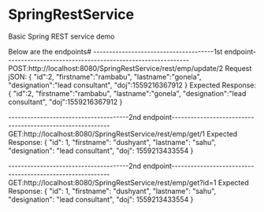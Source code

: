 # SpringRestService
Basic Spring REST service demo

Below are the endpoints#
--------------------------------------1st endpoint----------------------------------------------------------
POST:http://localhost:8080/SpringRestService/rest/emp/update/2
Request jSON:
{
    "id":2,
    "firstname":"rambabu",
    "lastname":"gonela",
    "designation":"lead consultant",
    "doj":1559216367912
}
Expected Response:
{
    "id":2,
    "firstname":"rambabu",
    "lastname":"gonela",
    "designation":"lead consultant",
    "doj":1559216367912
}

--------------------------------------2nd endpoint----------------------------------------------------------
GET:http://localhost:8080/SpringRestService/rest/emp/get/1
Expected Response:
{
    "id": 1,
    "firstname": "dushyant",
    "lastname": "sahu",
    "designation": "lead consultant",
    "doj": 1559213433554
}

--------------------------------------2nd endpoint----------------------------------------------------------
GET:http://localhost:8080/SpringRestService/rest/emp/get?id=1
Expected Response:
{
    "id": 1,
    "firstname": "dushyant",
    "lastname": "sahu",
    "designation": "lead consultant",
    "doj": 1559213433554
}
